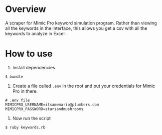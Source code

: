 # Overview
A scraper for Mimic Pro keyword simulation program. 
Rather than viewing all the keywords in the interface, this allows you get a csv with all the keywords to analyze in Excel.

# How to use
1. Install dependencies
```
$ bundle
```
1. Create a file called `.env` in the root and put your credentials for Mimic Pro in there.

```
# .env file
MIMICPRO_USERNAME=itsamemario@plumbers.com
MIMICPRO_PASSWORD=starsandmushrooms
```

1. Now run the script
```
$ ruby keywords.rb
```
